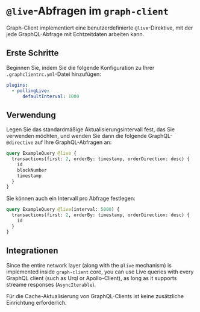 # `@live`-Abfragen im `graph-client`

Graph-Client implementiert eine benutzerdefinierte `@live`-Direktive, mit der jede GraphQL-Abfrage mit Echtzeitdaten arbeiten kann.

## Erste Schritte

Beginnen Sie, indem Sie die folgende Konfiguration zu Ihrer `.graphclientrc.yml`-Datei hinzufügen:

```yaml
plugins:
  - pollingLive:
      defaultInterval: 1000
```

## Verwendung

Legen Sie das standardmäßige Aktualisierungsintervall fest, das Sie verwenden möchten, und wenden Sie dann die folgende GraphQL-`@directive` auf Ihre GraphQL-Abfragen an:

```graphql
query ExampleQuery @live {
  transactions(first: 2, orderBy: timestamp, orderDirection: desc) {
    id
    blockNumber
    timestamp
  }
}
```

Sie können auch ein Intervall pro Abfrage festlegen:

```graphql
query ExampleQuery @live(interval: 5000) {
  transactions(first: 2, orderBy: timestamp, orderDirection: desc) {
    id
  }
}
```

## Integrationen

Since the entire network layer (along with the `@live` mechanism) is implemented inside `graph-client` core, you can use Live queries with every GraphQL client (such as Urql or Apollo-Client), as long as it supports streame responses (`AsyncIterable`).

Für die Cache-Aktualisierung von GraphQL-Clients ist keine zusätzliche Einrichtung erforderlich.
